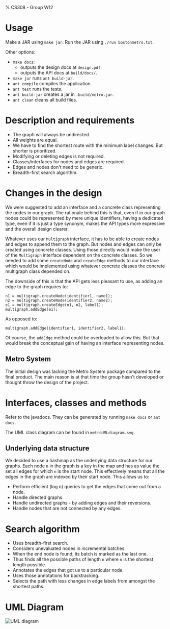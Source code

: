 % CS308 - Group W12

# Usage

Make a JAR using `make jar`. Run the JAR using `./run bostonmetro.txt`.

Other options:

- `make docs`:
    - outputs the design docs at `design.pdf`.
    - outputs the API docs at `build/docs/`.
- `make jar` runs `ant build-jar`.
- `ant compile` compiles the application.
- `ant test` runs the tests.
- `ant build-jar` creates a jar in `.build/metro.jar`.
- `ant clean` cleans all build files.

# Description and requirements

- The graph will always be undirected.
- All weights are equal.
- We have to find the shortest route with the minimum label changes. But shorter is prioritized.
- Modifying or deleting edges is not required.
- Classes/interfaces for nodes and edges are required.
- Edges and nodes don't need to be generic.
- Breadth-first search algorithm.

# Changes in the design

We were suggested to add an interface and a concrete class representing the
nodes in our graph. The rationale behind this is that, even if in our graph
nodes could be represented by mere unique identifiers, having a dedicated type,
even if it is just a type synonym, makes the API types more expressive and the
overall design clearer.

Whatever uses our `Multigraph` interface, it has to be able to create nodes and
edges to append them to the graph. But nodes and edges can only be created using
concrete classes. Using those directly would make the user of the `Multigraph`
interface dependent on the concrete classes. So we needed to add some
`createNode` and `createEdge` methods to our interface which would be
implemented using whatever concrete classes the concrete multigraph class
depended on.

The downside of this is that the API gets less pleasant to use, as adding an
edge to the graph requires to:

    n1 = multigraph.createNode(identifier1, name1);
    n2 = multigraph.createNode(identifier2, name2);
    e1 = multigraph.createEdge(n1, n2, label1);
    multigraph.addEdge(e1);

As opposed to:

    multigraph.addEdge(identifier1, identifier2, label1);

Of course, the `addEdge` method could be overloaded to allow this. But that
would break the conceptual gain of having an interface representing nodes.

## Metro System

The initial design was lacking the Metro System package compared to the final 
product. The main reason is at that time the group hasn't developed or thought 
throw the design of the project.

# Interfaces, classes and methods

Refer to the javadocs. They can be generated by running `make docs` or `ant docs`.

The UML class diagram can be found in `metroUMLdiagram.svg`.

## Underlying data structure

We decided to use a hashmap as the underlying data structure for our graphs.
Each node `n` in the graph is a key in the map and has as value the set all
edges for which `n` is the start node. This effectively means that all the edges
in the graph are indexed by their start node. This allows us to:

- Perform efficient (log n) queries to get the edges that come out from a node.
- Handle directed graphs.
- Handle undirected graphs - by adding edges and their reversions.
- Handle nodes that are not connected by any edges.

# Search algorithm

- Uses breadth-first search.
- Considers unevaluated nodes in incremental batches.
- When the end node is found, its batch is marked as the last one.
- Thus finds all the possible paths of length `n` where `n` is the shortest
  length possible.
- Annotates the edges that got us to a particular node.
- Uses those annotations for backtracking.
- Selects the path with less changes in edge labels from amongst the shortest
  paths.

# UML Diagram

![UML diagram](metroUMLdiagram.png)
